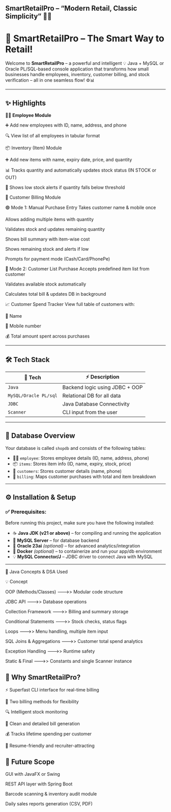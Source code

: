 ## SmartRetailPro – “Modern Retail, Classic Simplicity” 🛒📘

# 🛒 SmartRetailPro – The Smart Way to Retail!

Welcome to **SmartRetailPro** – a powerful and intelligent 💡 Java + MySQL or Oracle PL/SQL-based console application that transforms how small businesses handle employees, inventory, customer billing, and stock verification – all in one seamless flow! ⚙️📊

---

## ✨ Highlights

👨‍💼 **Employee Module**

➕ Add new employees with ID, name, address, and phone

🔍 View list of all employees in tabular format

📦 Inventory (Item) Module

➕ Add new items with name, expiry date, price, and quantity

📊 Tracks quantity and automatically updates stock status (IN STOCK or OUT)

🚨 Shows low stock alerts if quantity falls below threshold

🧾 Customer Billing Module

🟢 Mode 1: Manual Purchase Entry
Takes customer name & mobile once

Allows adding multiple items with quantity

Validates stock and updates remaining quantity

Shows bill summary with item-wise cost

Shows remaining stock and alerts if low

Prompts for payment mode (Cash/Card/PhonePe)

🔵 Mode 2: Customer List Purchase
Accepts predefined item list from customer

Validates available stock automatically

Calculates total bill & updates DB in background

📈 Customer Spend Tracker
View full table of customers with:

👤 Name

📱 Mobile number

💰 Total amount spent across purchases

 
---

## 🛠️ Tech Stack

| 🔧 Tech         | ⚡ Description             |
|-----------------|----------------------------|
| `Java`          | Backend logic using JDBC + OOP |
| `MySQL/Oracle PL/sql`         | Relational DB for all data |
| `JDBC`          | Java Database Connectivity |
| `Scanner`       | CLI input from the user    |

---

## 📂 Database Overview

Your database is called `shopdb` and consists of the following tables:

- 👨‍💼 `employee`: Stores employee details (ID, name, address, phone)
- 📦 `items`: Stores item info (ID, name, expiry, stock, price)
- 👤 `customers`: Stores customer details (name, phone)
- 🧾 `billing`: Maps customer purchases with total and item breakdown

---

## ⚙️ Installation & Setup

### ✅ Prerequisites:

Before running this project, make sure you have the following installed:

- ☕ **Java JDK (v21 or above)** – for compiling and running the application
- 🐬 **MySQL Server** – for database backend
- 🧠 **Oracle 23ai** *(optional)* – for advanced analytics/integration
- 🐳 **Docker** *(optional)* – to containerize and run your app/db environment
- 💡 **MySQL Connector/J** – JDBC driver to connect Java with MySQL

---

🧠 Java Concepts & DSA Used

💡 Concept

OOP (Methods/Classes) --->>	Modular code structure

JDBC API	--->> Database operations

Collection Framework	--->> Billing and summary storage

Conditional Statements --->>	 Stock checks, status flags

Loops	--->> Menu handling, multiple item input

SQL Joins & Aggregations --->> Customer total spend analytics

Exception Handling	--->> Runtime safety

Static & Final --->> Constants and single Scanner instance

## 🌟 Why SmartRetailPro?

⚡ Superfast CLI interface for real-time billing

🔄 Two billing methods for flexibility

🔍 Intelligent stock monitoring

🧾 Clean and detailed bill generation

💰 Tracks lifetime spending per customer

🎯 Resume-friendly and recruiter-attracting

## 📌 Future Scope

GUI with JavaFX or Swing

REST API layer with Spring Boot

Barcode scanning & inventory audit module

Daily sales reports generation (CSV, PDF)
